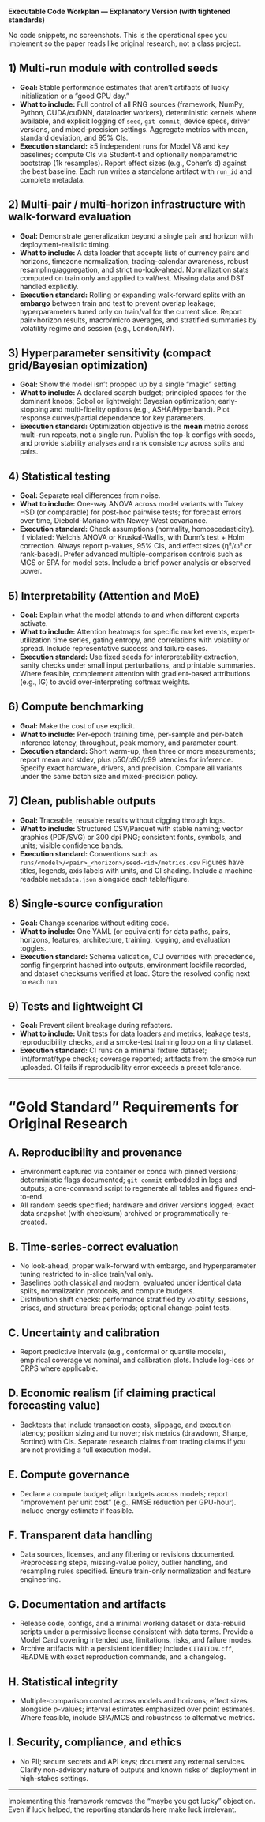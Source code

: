 **Executable Code Workplan — Explanatory Version (with tightened standards)**

No code snippets, no screenshots. This is the operational spec you implement so the paper reads like original research, not a class project.

## 1) Multi-run module with controlled seeds

* **Goal:** Stable performance estimates that aren’t artifacts of lucky initialization or a “good GPU day.”
* **What to include:** Full control of all RNG sources (framework, NumPy, Python, CUDA/cuDNN, dataloader workers), deterministic kernels where available, and explicit logging of `seed`, `git commit`, device specs, driver versions, and mixed-precision settings. Aggregate metrics with mean, standard deviation, and 95% CIs.
* **Execution standard:** ≥5 independent runs for Model V8 and key baselines; compute CIs via Student-t and optionally nonparametric bootstrap (1k resamples). Report effect sizes (e.g., Cohen’s d) against the best baseline. Each run writes a standalone artifact with `run_id` and complete metadata.

## 2) Multi-pair / multi-horizon infrastructure with walk-forward evaluation

* **Goal:** Demonstrate generalization beyond a single pair and horizon with deployment-realistic timing.
* **What to include:** A data loader that accepts lists of currency pairs and horizons, timezone normalization, trading-calendar awareness, robust resampling/aggregation, and strict no-look-ahead. Normalization stats computed on train only and applied to val/test. Missing data and DST handled explicitly.
* **Execution standard:** Rolling or expanding walk-forward splits with an **embargo** between train and test to prevent overlap leakage; hyperparameters tuned only on train/val for the current slice. Report pair×horizon results, macro/micro averages, and stratified summaries by volatility regime and session (e.g., London/NY).

## 3) Hyperparameter sensitivity (compact grid/Bayesian optimization)

* **Goal:** Show the model isn’t propped up by a single “magic” setting.
* **What to include:** A declared search budget; principled spaces for the dominant knobs; Sobol or lightweight Bayesian optimization; early-stopping and multi-fidelity options (e.g., ASHA/Hyperband). Plot response curves/partial dependence for key parameters.
* **Execution standard:** Optimization objective is the **mean** metric across multi-run repeats, not a single run. Publish the top-k configs with seeds, and provide stability analyses and rank consistency across splits and pairs.

## 4) Statistical testing

* **Goal:** Separate real differences from noise.
* **What to include:** One-way ANOVA across model variants with Tukey HSD (or comparable) for post-hoc pairwise tests; for forecast errors over time, Diebold-Mariano with Newey-West covariance.
* **Execution standard:** Check assumptions (normality, homoscedasticity). If violated: Welch’s ANOVA or Kruskal-Wallis, with Dunn’s test + Holm correction. Always report p-values, 95% CIs, and effect sizes (η²/ω² or rank-based). Prefer advanced multiple-comparison controls such as MCS or SPA for model sets. Include a brief power analysis or observed power.

## 5) Interpretability (Attention and MoE)

* **Goal:** Explain what the model attends to and when different experts activate.
* **What to include:** Attention heatmaps for specific market events, expert-utilization time series, gating entropy, and correlations with volatility or spread. Include representative success and failure cases.
* **Execution standard:** Use fixed seeds for interpretability extraction, sanity checks under small input perturbations, and printable summaries. Where feasible, complement attention with gradient-based attributions (e.g., IG) to avoid over-interpreting softmax weights.

## 6) Compute benchmarking

* **Goal:** Make the cost of use explicit.
* **What to include:** Per-epoch training time, per-sample and per-batch inference latency, throughput, peak memory, and parameter count.
* **Execution standard:** Short warm-up, then three or more measurements; report mean and stdev, plus p50/p90/p99 latencies for inference. Specify exact hardware, drivers, and precision. Compare all variants under the same batch size and mixed-precision policy.

## 7) Clean, publishable outputs

* **Goal:** Traceable, reusable results without digging through logs.
* **What to include:** Structured CSV/Parquet with stable naming; vector graphics (PDF/SVG) or 300 dpi PNG; consistent fonts, symbols, and units; visible confidence bands.
* **Execution standard:** Conventions such as
  `runs/<model>/<pair>_<horizon>/seed-<id>/metrics.csv`
  Figures have titles, legends, axis labels with units, and CI shading. Include a machine-readable `metadata.json` alongside each table/figure.

## 8) Single-source configuration

* **Goal:** Change scenarios without editing code.
* **What to include:** One YAML (or equivalent) for data paths, pairs, horizons, features, architecture, training, logging, and evaluation toggles.
* **Execution standard:** Schema validation, CLI overrides with precedence, config fingerprint hashed into outputs, environment lockfile recorded, and dataset checksums verified at load. Store the resolved config next to each run.

## 9) Tests and lightweight CI

* **Goal:** Prevent silent breakage during refactors.
* **What to include:** Unit tests for data loaders and metrics, leakage tests, reproducibility checks, and a smoke-test training loop on a tiny dataset.
* **Execution standard:** CI runs on a minimal fixture dataset; lint/format/type checks; coverage reported; artifacts from the smoke run uploaded. CI fails if reproducibility error exceeds a preset tolerance.

---

# “Gold Standard” Requirements for Original Research

## A. Reproducibility and provenance

* Environment captured via container or conda with pinned versions; deterministic flags documented; `git commit` embedded in logs and outputs; a one-command script to regenerate all tables and figures end-to-end.
* All random seeds specified; hardware and driver versions logged; exact data snapshot (with checksum) archived or programmatically re-created.

## B. Time-series-correct evaluation

* No look-ahead, proper walk-forward with embargo, and hyperparameter tuning restricted to in-slice train/val only.
* Baselines both classical and modern, evaluated under identical data splits, normalization protocols, and compute budgets.
* Distribution shift checks: performance stratified by volatility, sessions, crises, and structural break periods; optional change-point tests.

## C. Uncertainty and calibration

* Report predictive intervals (e.g., conformal or quantile models), empirical coverage vs nominal, and calibration plots. Include log-loss or CRPS where applicable.

## D. Economic realism (if claiming practical forecasting value)

* Backtests that include transaction costs, slippage, and execution latency; position sizing and turnover; risk metrics (drawdown, Sharpe, Sortino) with CIs. Separate research claims from trading claims if you are not providing a full execution model.

## E. Compute governance

* Declare a compute budget; align budgets across models; report “improvement per unit cost” (e.g., RMSE reduction per GPU-hour). Include energy estimate if feasible.

## F. Transparent data handling

* Data sources, licenses, and any filtering or revisions documented. Preprocessing steps, missing-value policy, outlier handling, and resampling rules specified. Ensure train-only normalization and feature engineering.

## G. Documentation and artifacts

* Release code, configs, and a minimal working dataset or data-rebuild scripts under a permissive license consistent with data terms. Provide a Model Card covering intended use, limitations, risks, and failure modes.
* Archive artifacts with a persistent identifier; include `CITATION.cff`, README with exact reproduction commands, and a changelog.

## H. Statistical integrity

* Multiple-comparison control across models and horizons; effect sizes alongside p-values; interval estimates emphasized over point estimates. Where feasible, include SPA/MCS and robustness to alternative metrics.

## I. Security, compliance, and ethics

* No PII; secure secrets and API keys; document any external services. Clarify non-advisory nature of outputs and known risks of deployment in high-stakes settings.

---

Implementing this framework removes the “maybe you got lucky” objection. Even if luck helped, the reporting standards here make luck irrelevant.
